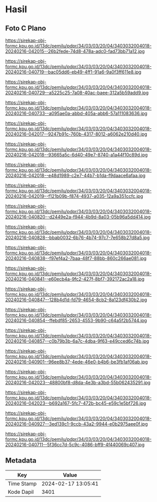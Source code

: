 # Hasil

## Foto C Plano

https://sirekap-obj-formc.kpu.go.id/13dc/pemilu/pdpr/34/03/03/20/04/3403032004018-20240216-042015--26b2fede-74d8-478a-adc0-fad73bb71a12.jpg

https://sirekap-obj-formc.kpu.go.id/13dc/pemilu/pdpr/34/03/03/20/04/3403032004018-20240216-040719--bac05dd6-eb49-4ff1-91a6-9a0f3ff611e8.jpg

https://sirekap-obj-formc.kpu.go.id/13dc/pemilu/pdpr/34/03/03/20/04/3403032004018-20240216-040729--a5225c25-7a08-40ac-baee-312a5b59add9.jpg

https://sirekap-obj-formc.kpu.go.id/13dc/pemilu/pdpr/34/03/03/20/04/3403032004018-20240216-040733--a095ae0a-abbd-405a-abb6-57a111083636.jpg

https://sirekap-obj-formc.kpu.go.id/13dc/pemilu/pdpr/34/03/03/20/04/3403032004018-20240216-042017--9247b91c-760b-4317-8012-a6062e210d40.jpg

https://sirekap-obj-formc.kpu.go.id/13dc/pemilu/pdpr/34/03/03/20/04/3403032004018-20240216-042018--93665a5c-6d40-49e7-8740-a1a44f10c89d.jpg

https://sirekap-obj-formc.kpu.go.id/13dc/pemilu/pdpr/34/03/03/20/04/3403032004018-20240216-042018--e48d1989-c2e7-44b7-b1da-f9daace6afaa.jpg

https://sirekap-obj-formc.kpu.go.id/13dc/pemilu/pdpr/34/03/03/20/04/3403032004018-20240216-042019--f121b09b-f874-4937-a035-12a9a351ccfc.jpg

https://sirekap-obj-formc.kpu.go.id/13dc/pemilu/pdpr/34/03/03/20/04/3403032004018-20240216-040820--d2449e2a-f944-4b9d-8a03-05b96a5dd414.jpg

https://sirekap-obj-formc.kpu.go.id/13dc/pemilu/pdpr/34/03/03/20/04/3403032004018-20240216-040828--bbab0032-6b76-4b74-97c7-7e658b27d8a5.jpg

https://sirekap-obj-formc.kpu.go.id/13dc/pemilu/pdpr/34/03/03/20/04/3403032004018-20240216-040838--f97ef4a2-7baa-48f7-88bb-860c266ae081.jpg

https://sirekap-obj-formc.kpu.go.id/13dc/pemilu/pdpr/34/03/03/20/04/3403032004018-20240216-040841--e60ecb4a-9fc2-427f-8bf7-392172ac2a18.jpg

https://sirekap-obj-formc.kpu.go.id/13dc/pemilu/pdpr/34/03/03/20/04/3403032004018-20240216-040847--128b4d1d-fd79-4654-8cb2-8a123df430b2.jpg

https://sirekap-obj-formc.kpu.go.id/13dc/pemilu/pdpr/34/03/03/20/04/3403032004018-20240216-040854--ffebdf85-2653-4553-9b90-c64a5f2b5744.jpg

https://sirekap-obj-formc.kpu.go.id/13dc/pemilu/pdpr/34/03/03/20/04/3403032004018-20240216-040857--c0b79b3b-6a7c-4dba-9f63-e49cced6c74b.jpg

https://sirekap-obj-formc.kpu.go.id/13dc/pemilu/pdpr/34/03/03/20/04/3403032004018-20240216-040901--96ee8b37-4ede-46e0-b4b6-be3fb1af06ab.jpg

https://sirekap-obj-formc.kpu.go.id/13dc/pemilu/pdpr/34/03/03/20/04/3403032004018-20240216-042023--48800bf8-d8da-4e3b-a3bd-55b062435291.jpg

https://sirekap-obj-formc.kpu.go.id/13dc/pemilu/pdpr/34/03/03/20/04/3403032004018-20240216-042023--b692a167-5fc7-472b-bc45-e59c1e5bf726.jpg

https://sirekap-obj-formc.kpu.go.id/13dc/pemilu/pdpr/34/03/03/20/04/3403032004018-20240216-040927--3ed139c1-9ccb-43a2-9944-e0b2975aee0f.jpg

https://sirekap-obj-formc.kpu.go.id/13dc/pemilu/pdpr/34/03/03/20/04/3403032004018-20240216-040711--5f36cc7d-5c9c-4086-bff9-4f440069c407.jpg


## Metadata

| Key        | Value               |
| ---------- | ------------------- |
| Time Stamp | 2024-02-17 13:05:41 |
| Kode Dapil | 3401                |



